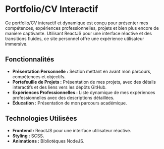 # Portfolio/CV Interactif

Ce portfolio/CV interactif et dynamique est conçu pour présenter mes compétences, expériences professionnelles, projets et bien plus encore de manière captivante. Utilisant ReactJS pour une interface réactive et des transitions fluides, ce site personnel offre une expérience utilisateur immersive.

## Fonctionnalités

- **Présentation Personnelle :** Section mettant en avant mon parcours, compétences et objectifs.
- **Portefeuille de Projets :** Présentation de mes projets, avec des détails interactifs et des liens vers les dépôts GitHub.
- **Expériences Professionnelles :** Liste dynamique de mes expériences professionnelles avec des descriptions détaillées.
- **Éducation :** Présentation de mon parcours académique.

## Technologies Utilisées

- **Frontend :** ReactJS pour une interface utilisateur réactive.
- **Styling :** SCSS.
- **Animations :** Bibliotèques NodeJS.
